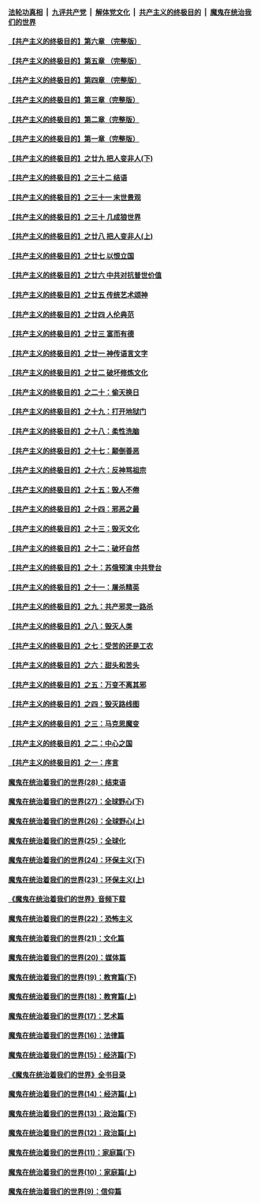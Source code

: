 ####  [法轮功真相](../../../../basic/blob/master/README.md?t=11220301) &nbsp;|&nbsp; [九评共产党](../../../../9ping.md/blob/master/README.md?t=11220301) &nbsp;|&nbsp; [解体党文化](../../../../jtdwh.md/blob/master/README.md?t=11220301)  &nbsp;|&nbsp; [共产主义的终极目的](../../../../gczydzjmd.md/blob/master/README.md?t=11220301) &nbsp;|&nbsp; [魔鬼在统治我们的世界](../../../../mgztzwmdsj.md/blob/master/README.md?t=11220301) 

#### [【共产主义的终极目的】第六章 （完整版）](../pages/nsc422/n11428913.md?t=11220301) 

#### [【共产主义的终极目的】第五章 （完整版）](../pages/nsc422/n11428912.md?t=11220301) 

#### [【共产主义的终极目的】第四章 （完整版）](../pages/nsc422/n11428907.md?t=11220301) 

#### [【共产主义的终极目的】第三章（完整版）](../pages/nsc422/n11428848.md?t=11220301) 

#### [【共产主义的终极目的】第二章（完整版）](../pages/nsc422/n11428831.md?t=11220301) 

#### [【共产主义的终极目的】第一章（完整版）](../pages/nsc422/n11417651.md?t=11220301) 

#### [【共产主义的终极目的】之廿九 把人变非人(下)](../pages/nsc422/n11344140.md?t=11220301) 

#### [【共产主义的终极目的】之三十二 结语](../pages/nsc422/n11360535.md?t=11220301) 

#### [【共产主义的终极目的】之三十一 末世景观](../pages/nsc422/n11351129.md?t=11220301) 

#### [【共产主义的终极目的】之三十 几成狼世界](../pages/nsc422/n11348280.md?t=11220301) 

#### [【共产主义的终极目的】之廿八 把人变非人(上)](../pages/nsc422/n11340492.md?t=11220301) 

#### [【共产主义的终极目的】之廿七 以恨立国](../pages/nsc422/n11336944.md?t=11220301) 

#### [【共产主义的终极目的】之廿六 中共对抗普世价值](../pages/nsc422/n11324785.md?t=11220301) 

#### [【共产主义的终极目的】之廿五 传统艺术颂神](../pages/nsc422/n11296396.md?t=11220301) 

#### [【共产主义的终极目的】之廿四 人伦典范](../pages/nsc422/n11296397.md?t=11220301) 

#### [【共产主义的终极目的】之廿三 富而有德](../pages/nsc422/n11283598.md?t=11220301) 

#### [【共产主义的终极目的】之廿一 神传语言文字](../pages/nsc422/n11263265.md?t=11220301) 

#### [【共产主义的终极目的】之廿二 破坏修炼文化](../pages/nsc422/n11245728.md?t=11220301) 

#### [【共产主义的终极目的】之二十：偷天换日](../pages/nsc422/n11238846.md?t=11220301) 

#### [【共产主义的终极目的】之十九：打开地狱门](../pages/nsc422/n11206376.md?t=11220301) 

#### [【共产主义的终极目的】之十八：柔性洗脑](../pages/nsc422/n11199994.md?t=11220301) 

#### [【共产主义的终极目的】之十七：颠倒善恶](../pages/nsc422/n11179782.md?t=11220301) 

#### [【共产主义的终极目的】之十六：反神骂祖宗](../pages/nsc422/n11166798.md?t=11220301) 

#### [【共产主义的终极目的】之十五：毁人不倦](../pages/nsc422/n11166792.md?t=11220301) 

#### [【共产主义的终极目的】之十四：邪恶之最](../pages/nsc422/n11150249.md?t=11220301) 

#### [【共产主义的终极目的】之十三：毁灭文化](../pages/nsc422/n11135227.md?t=11220301) 

#### [【共产主义的终极目的】之十二：破坏自然](../pages/nsc422/n11135214.md?t=11220301) 

#### [【共产主义的终极目的】之十：苏俄预演 中共登台](../pages/nsc422/n11118424.md?t=11220301) 

#### [【共产主义的终极目的】之十一：屠杀精英](../pages/nsc422/n11118442.md?t=11220301) 

#### [【共产主义的终极目的】之九：共产邪灵一路杀](../pages/nsc422/n11114139.md?t=11220301) 

#### [【共产主义的终极目的】之八：毁灭人类](../pages/nsc422/n11108503.md?t=11220301) 

#### [【共产主义的终极目的】之七：受苦的还是工农](../pages/nsc422/n11101809.md?t=11220301) 

#### [【共产主义的终极目的】之六：甜头和苦头](../pages/nsc422/n11096971.md?t=11220301) 

#### [【共产主义的终极目的】之五：万变不离其邪](../pages/nsc422/n11091285.md?t=11220301) 

#### [【共产主义的终极目的】之四：毁灭路线图](../pages/nsc422/n11086284.md?t=11220301) 

#### [【共产主义的终极目的】之三：马克思魔变](../pages/nsc422/n11061941.md?t=11220301) 

#### [【共产主义的终极目的】之二：中心之国](../pages/nsc422/n11047728.md?t=11220301) 

#### [【共产主义的终极目的】之一：序言](../pages/nsc422/n11086077.md?t=11220301) 

#### [魔鬼在统治着我们的世界(28)：结束语](../pages/nsc422/n10936246.md?t=11220301) 

#### [魔鬼在统治着我们的世界(27)：全球野心(下)](../pages/nsc422/n10928319.md?t=11220301) 

#### [魔鬼在统治着我们的世界(26)：全球野心(上)](../pages/nsc422/n10900318.md?t=11220301) 

#### [魔鬼在统治着我们的世界(25)：全球化](../pages/nsc422/n10788205.md?t=11220301) 

#### [魔鬼在统治着我们的世界(24)：环保主义(下)](../pages/nsc422/n10695307.md?t=11220301) 

#### [魔鬼在统治着我们的世界(23)：环保主义(上)](../pages/nsc422/n10688613.md?t=11220301) 

#### [《魔鬼在统治着我们的世界》音频下载](../pages/nsc422/n10635553.md?t=11220301) 

#### [魔鬼在统治着我们的世界(22)：恐怖主义](../pages/nsc422/n10614727.md?t=11220301) 

#### [魔鬼在统治着我们的世界(21)：文化篇](../pages/nsc422/n10597706.md?t=11220301) 

#### [魔鬼在统治着我们的世界(20)：媒体篇](../pages/nsc422/n10586579.md?t=11220301) 

#### [魔鬼在统治着我们的世界(19)：教育篇(下)](../pages/nsc422/n10564808.md?t=11220301) 

#### [魔鬼在统治着我们的世界(18)：教育篇(上)](../pages/nsc422/n10526970.md?t=11220301) 

#### [魔鬼在统治着我们的世界(17)：艺术篇](../pages/nsc422/n10499093.md?t=11220301) 

#### [魔鬼在统治着我们的世界(16)：法律篇](../pages/nsc422/n10485969.md?t=11220301) 

#### [魔鬼在统治着我们的世界(15)：经济篇(下)](../pages/nsc422/n10469975.md?t=11220301) 

#### [《魔鬼在统治着我们的世界》全书目录](../pages/nsc422/n10464261.md?t=11220301) 

#### [魔鬼在统治着我们的世界(14)：经济篇(上)](../pages/nsc422/n10457370.md?t=11220301) 

#### [魔鬼在统治着我们的世界(13)：政治篇(下)](../pages/nsc422/n10448270.md?t=11220301) 

#### [魔鬼在统治着我们的世界(12)：政治篇(上)](../pages/nsc422/n10444576.md?t=11220301) 

#### [魔鬼在统治着我们的世界(11)：家庭篇(下)](../pages/nsc422/n10440961.md?t=11220301) 

#### [魔鬼在统治着我们的世界(10)：家庭篇(上)](../pages/nsc422/n10435448.md?t=11220301) 

#### [魔鬼在统治着我们的世界(9)：信仰篇](../pages/nsc422/n10432159.md?t=11220301) 

